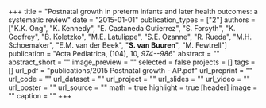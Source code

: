+++
title = "Postnatal growth in preterm infants and later health outcomes: a systematic review"
date = "2015-01-01"
publication_types = ["2"]
authors = ["K.K. Ong", "K. Kennedy", "E. Castaneda Gutierrez", "S. Forsyth", "K. Godfrey", "B. Koletzko", "M.E. Latulippe", "S.E. Ozanne", "R. Rueda", "M.H. Schoemaker", "E.M. van der Beek", "**S. van Buuren**", "M. Fewtrell"]
publication = "Acta Pediatrica, (104), 10, _974--986_"
abstract = ""
abstract_short = ""
image_preview = ""
selected = false
projects = []
tags = []
url_pdf = "publications/2015 Postnatal growth - AP.pdf"
url_preprint = ""
url_code = ""
url_dataset = ""
url_project = ""
url_slides = ""
url_video = ""
url_poster = ""
url_source = ""
math = true
highlight = true
[header]
image = ""
caption = ""
+++
